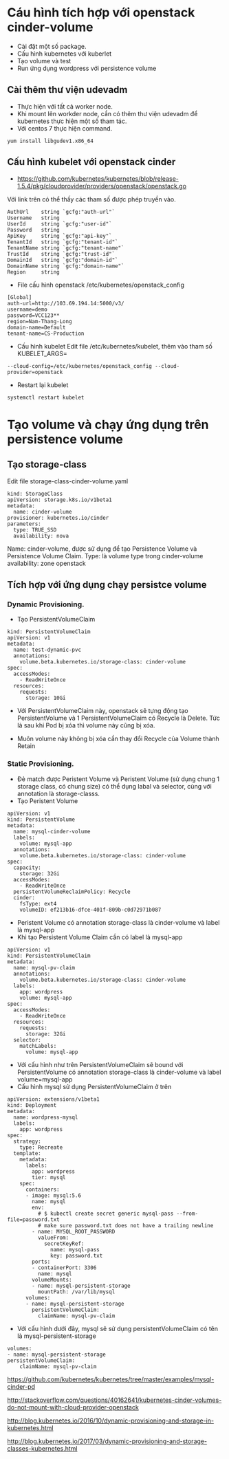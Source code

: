 # Cáu hình tích hợp với openstack cinder-volume
- Cài đặt một số package.
- Cấu hình kubernetes với kuberlet
- Tạo volume và test
- Run ứng dụng wordpress với persistence volume

## Cài thêm thư viện udevadm
- Thực hiện với tất cả worker node.
- Khi mount lên workder node, cần có thêm thư viện udevadm để kubernetes thực hiện một số tham tác.
- Với centos 7 thực hiện command.
```
yum install libgudev1.x86_64
```

## Cấu hình kubelet với openstack cinder
- https://github.com/kubernetes/kubernetes/blob/release-1.5.4/pkg/cloudprovider/providers/openstack/openstack.go

Với link trên có thể thấy các tham số được phép truyền vào.
```
AuthUrl    string `gcfg:"auth-url"`
Username   string
UserId     string `gcfg:"user-id"`
Password   string
ApiKey     string `gcfg:"api-key"`
TenantId   string `gcfg:"tenant-id"`
TenantName string `gcfg:"tenant-name"`
TrustId    string `gcfg:"trust-id"`
DomainId   string `gcfg:"domain-id"`
DomainName string `gcfg:"domain-name"`
Region     string
```

- File cấu hình openstack /etc/kubernetes/openstack_config
```
[Global]
auth-url=http://103.69.194.14:5000/v3/
username=demo
password=VCC123**
region=Nam-Thang-Long
domain-name=Default
tenant-name=CS-Production
```


- Cấu hình kubelet 
Edit file /etc/kubernetes/kubelet, thêm vào tham số KUBELET_ARGS=
```
--cloud-config=/etc/kubernetes/openstack_config --cloud-provider=openstack
```

- Restart lại kubelet
```
systemctl restart kubelet 
```

# Tạo volume và chạy ứng dụng trên persistence volume

## Tạo storage-class
Edit file storage-class-cinder-volume.yaml
```
kind: StorageClass
apiVersion: storage.k8s.io/v1beta1
metadata:
  name: cinder-volume
provisioner: kubernetes.io/cinder
parameters:
  type: TRUE_SSD
  availability: nova
```
Name: cinder-volume, được sử dụng để tạo Persistence Volume và Persistence Volume Claim.
Type:  là volume type trong cinder-volume
availability: zone openstack 

## Tích hợp với ứng dụng chạy persistce volume

### Dynamic Provisioning.
- Tạo PersistentVolumeClaim
```
kind: PersistentVolumeClaim
apiVersion: v1
metadata:
  name: test-dynamic-pvc
  annotations:
    volume.beta.kubernetes.io/storage-class: cinder-volume
spec:
  accessModes:
    - ReadWriteOnce
  resources:
    requests:
      storage: 10Gi
```
- Với PersistentVolumeClaim này, openstack sẽ tựng động tạo PersistentVolume và 1 PersistentVolumeClaim có Recycle là Delete. Tức là sau khi Pod bị xóa thì volume này cũng bị xóa.

- Muôn volume này không bị xóa cần thay đổi  Recycle của Volume thành Retain

### Static Provisioning.
- Đẻ match được Peristent Volume và Peristent Volume (sử dụng chung 1 storage class, có chung size) có thể dụng labal và selector, cùng với annotation là storage-classs.
- Tạo Peristent Volume
```
apiVersion: v1
kind: PersistentVolume
metadata:
  name: mysql-cinder-volume
  labels:
    volume: mysql-app
  annotations:
    volume.beta.kubernetes.io/storage-class: cinder-volume
spec:
  capacity:
    storage: 32Gi
  accessModes:
    - ReadWriteOnce
  persistentVolumeReclaimPolicy: Recycle
  cinder:
    fsType: ext4
    volumeID: ef213b16-dfce-401f-809b-c0d72971b087
```
- Peristent Volume có annotation storage-class là cinder-volume và label là mysql-app
- Khi tạo Persistent Volume Claim cần có label là mysql-app
```
apiVersion: v1
kind: PersistentVolumeClaim
metadata:
  name: mysql-pv-claim
  annotations:
    volume.beta.kubernetes.io/storage-class: cinder-volume
  labels:
    app: wordpress
    volume: mysql-app
spec:
  accessModes:
    - ReadWriteOnce
  resources:
    requests:
      storage: 32Gi
  selector:
    matchLabels:
      volume: mysql-app
```
- Với cấu hình như trên PersistentVolumeClaim sẽ bound với PersistentVolume có annotation storage-class là cinder-volume và label volume=mysql-app 
- Cấu hình mysql sử dụng PersistentVolumeClaim ở trên 
```
apiVersion: extensions/v1beta1
kind: Deployment
metadata:
  name: wordpress-mysql
  labels:
    app: wordpress
spec:
  strategy:
    type: Recreate
  template:
    metadata:
      labels:
        app: wordpress
        tier: mysql
    spec:
      containers:
      - image: mysql:5.6
        name: mysql
        env:
          # $ kubectl create secret generic mysql-pass --from-file=password.txt
          # make sure password.txt does not have a trailing newline
        - name: MYSQL_ROOT_PASSWORD
          valueFrom:
            secretKeyRef:
              name: mysql-pass
              key: password.txt
        ports:
        - containerPort: 3306
          name: mysql
        volumeMounts:
        - name: mysql-persistent-storage
          mountPath: /var/lib/mysql
      volumes:
      - name: mysql-persistent-storage
        persistentVolumeClaim:
          claimName: mysql-pv-claim
```
- Với cấu hình dưới đây, mysql sẽ sử dụng persistentVolumeClaim có tên là mysql-persistent-storage
```
volumes:
- name: mysql-persistent-storage
persistentVolumeClaim:
    claimName: mysql-pv-claim
```






https://github.com/kubernetes/kubernetes/tree/master/examples/mysql-cinder-pd

http://stackoverflow.com/questions/40162641/kubernetes-cinder-volumes-do-not-mount-with-cloud-provider-openstack


http://blog.kubernetes.io/2016/10/dynamic-provisioning-and-storage-in-kubernetes.html

http://blog.kubernetes.io/2017/03/dynamic-provisioning-and-storage-classes-kubernetes.html